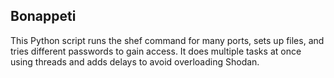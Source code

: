 ## Bonappeti
This Python script runs the shef command for many ports, sets up files, and tries different passwords to gain access. 
It does multiple tasks at once using threads and adds delays to avoid overloading Shodan.

